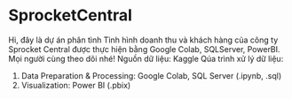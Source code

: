 # SprocketCentral
Hi, đây là dự án phân tình Tình hình doanh thu và khách hàng của công ty Sprocket Central được thực hiện bằng Google Colab, SQLServer, PowerBI. Mọi người cùng theo dõi nhé!
Nguồn dữ liệu: Kaggle
Qúa trình xử lý dữ liệu: 
1. Data Preparation & Processing: Google Colab, SQL Server (.ipynb, .sql)
2. Visualization: Power BI (.pbix)
